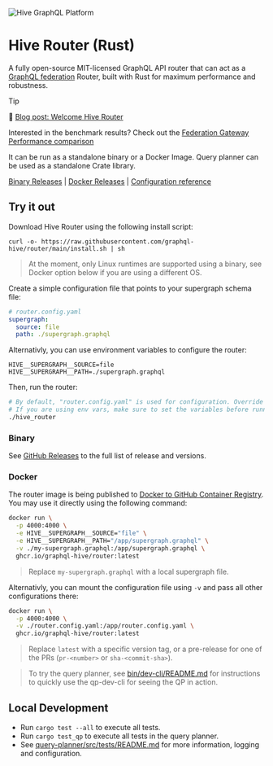 ![Hive GraphQL Platform](https://the-guild.dev/graphql/hive/github-org-image.png)

# Hive Router (Rust)

A fully open-source MIT-licensed GraphQL API router that can act as a [GraphQL federation](https://the-guild.dev/graphql/hive/federation) Router, built with Rust for maximum performance and robustness.

> [!TIP]
> 🚀 [Blog post: Welcome Hive Router](https://the-guild.dev/graphql/hive/blog/welcome-hive-router)
>
> Interested in the benchmark results? Check out the [Federation Gateway Performance comparison](https://the-guild.dev/graphql/hive/federation-gateway-performance)

It can be run as a standalone binary or a Docker Image. Query planner can be used as a standalone Crate library.

[Binary Releases](https://github.com/graphql-hive/router/releases) | [Docker Releases](https://github.com/graphql-hive/router/pkgs/container/router) | [Configuration reference](./docs/README.md)

## Try it out

Download Hive Router using the following install script:

```
curl -o- https://raw.githubusercontent.com/graphql-hive/router/main/install.sh | sh
```

> At the moment, only Linux runtimes are supported using a binary, see Docker option below if you are using a different OS.

Create a simple configuration file that points to your supergraph schema file:

```yaml
# router.config.yaml
supergraph:
  source: file
  path: ./supergraph.graphql
```

Alternativly, you can use environment variables to configure the router:

```env
HIVE__SUPERGRAPH__SOURCE=file
HIVE__SUPERGRAPH__PATH=./supergraph.graphql
```

Then, run the router:

```bash
# By default, "router.config.yaml" is used for configuration. Override it by setting "ROUTER_CONFIG_FILE_PATH=some-custom-file.yaml"
# If you are using env vars, make sure to set the variables before running the router.
./hive_router
```

### Binary

See [GitHub Releases](https://github.com/graphql-hive/router/releases) to the full list of release and versions.

### Docker

The router image is being published to [Docker to GitHub Container Registry](). You may use it directly using the following command:

```bash
docker run \
  -p 4000:4000 \
  -e HIVE__SUPERGRAPH__SOURCE="file" \
  -e HIVE__SUPERGRAPH__PATH="/app/supergraph.graphql" \
  -v ./my-supergraph.graphql:/app/supergraph.graphql \
  ghcr.io/graphql-hive/router:latest
```

> Replace `my-supergraph.graphql` with a local supergraph file.

Alternativly, you can mount the configuration file using `-v` and pass all other configurations there:

```bash
docker run \
  -p 4000:4000 \
  -v ./router.config.yaml:/app/router.config.yaml \
  ghcr.io/graphql-hive/router:latest
```

> Replace `latest` with a specific version tag, or a pre-release for one of the PRs (`pr-<number>` or `sha-<commit-sha>`).

> To try the query planner, see [bin/dev-cli/README.md](bin/dev-cli/README.md) for instructions to quickly use the qp-dev-cli for seeing the QP in action.

## Local Development

* Run `cargo test --all` to execute all tests.
* Run `cargo test_qp` to execute all tests in the query planner.
* See [query-planner/src/tests/README.md](query-planner/src/tests/README.md) for more information, logging and configuration.
